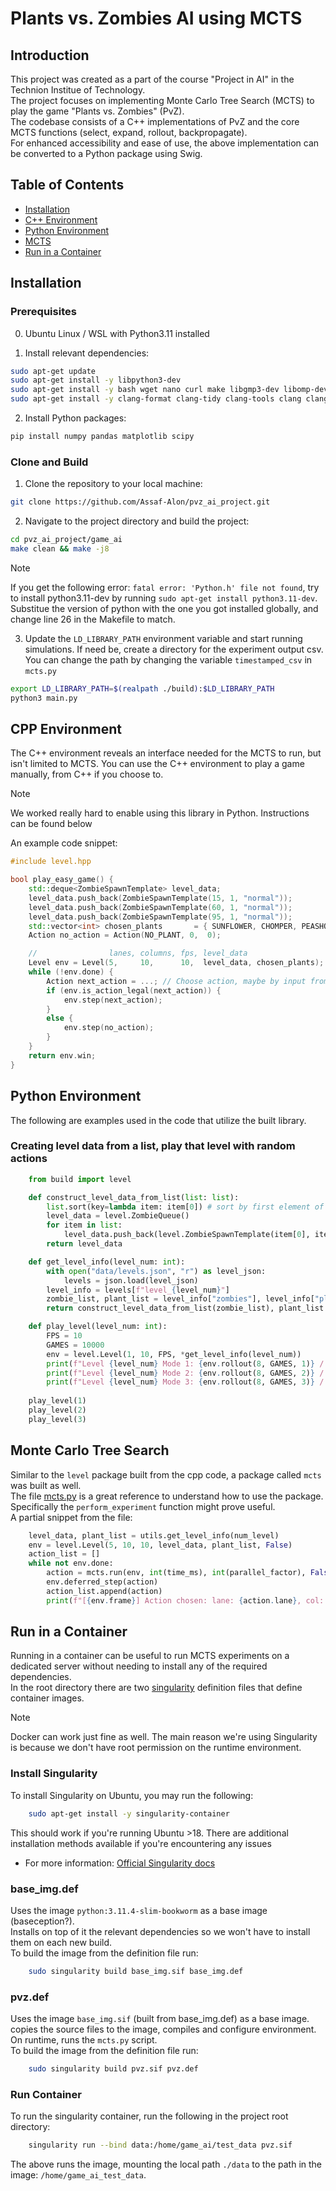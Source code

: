 # Plants vs. Zombies AI using MCTS

## Introduction
This project was created as a part of the course "Project in AI" in the Technion Institue of Technology.  
The project focuses on implementing Monte Carlo Tree Search (MCTS) to play the game "Plants vs. Zombies" (PvZ).  
The codebase consists of a C++ implementations of PvZ and the core MCTS functions (select, expand, rollout, backpropagate).  
For enhanced accessibility and ease of use, the above implementation can be converted to a Python package using Swig.


## Table of Contents

- [Installation](#installation)
- [C++ Environment](#cpp-environment)
- [Python Environment](#python-environment)
- [MCTS](#monte-carlo-tree-search)
- [Run in a Container](#run-in-a-container)

## Installation

### Prerequisites

0. Ubuntu Linux / WSL with Python3.11 installed

1. Install relevant dependencies:
```bash
sudo apt-get update
sudo apt-get install -y libpython3-dev
sudo apt-get install -y bash wget nano curl make libgmp3-dev libomp-dev tree swig
sudo apt-get install -y clang-format clang-tidy clang-tools clang clangd libc++-dev libc++1 libc++abi-dev libc++abi1 libclang-dev libclang1 liblldb-dev libllvm-ocaml-dev libomp-dev libomp5 lld lldb llvm-dev llvm-runtime llvm python3-clang
```

2. Install Python packages:
```bash
pip install numpy pandas matplotlib scipy
```

### Clone and Build

1. Clone the repository to your local machine:

```bash
git clone https://github.com/Assaf-Alon/pvz_ai_project.git
```

2. Navigate to the project directory and build the project:
```bash
cd pvz_ai_project/game_ai
make clean && make -j8
```

> [!NOTE]  
> If you get the following error: `fatal error: 'Python.h' file not found`, try to install python3.11-dev by running `sudo apt-get install python3.11-dev`.
> Substitue the version of python with the one you got installed globally, and change line 26 in the Makefile to match.

3. Update the `LD_LIBRARY_PATH` environment variable and start running simulations. If need be, create a directory for the experiment output csv. You can change the path by changing the variable `timestamped_csv` in `mcts.py`
```bash
export LD_LIBRARY_PATH=$(realpath ./build):$LD_LIBRARY_PATH
python3 main.py
```

## CPP Environment
The C++ environment reveals an interface needed for the MCTS to run, but isn't limited to MCTS.
You can use the C++ environment to play a game manually, from C++ if you choose to.
> [!NOTE]
> We worked really hard to enable using this library in Python. Instructions can be found below

An example code snippet:  
```cpp
#include level.hpp

bool play_easy_game() {
    std::deque<ZombieSpawnTemplate> level_data;
    level_data.push_back(ZombieSpawnTemplate(15, 1, "normal"));
    level_data.push_back(ZombieSpawnTemplate(60, 1, "normal"));
    level_data.push_back(ZombieSpawnTemplate(95, 1, "normal"));
    std::vector<int> chosen_plants       = { SUNFLOWER, CHOMPER, PEASHOOTER, POTATOMINE };
    Action no_action = Action(NO_PLANT, 0,  0);

    //                lanes, columns, fps, level_data
    Level env = Level(5,     10,      10,  level_data, chosen_plants);
    while (!env.done) {
        Action next_action = ...; // Choose action, maybe by input from user
        if (env.is_action_legal(next_action)) {
            env.step(next_action);
        }
        else {
            env.step(no_action);
        }
    }
    return env.win;
}
```

## Python Environment
The following are examples used in the code that utilize the built library.
### Creating level data from a list, play that level with random actions
```python
    from build import level

    def construct_level_data_from_list(list: list):
        list.sort(key=lambda item: item[0]) # sort by first element of tuple (list[tuple])
        level_data = level.ZombieQueue()
        for item in list:
            level_data.push_back(level.ZombieSpawnTemplate(item[0], item[1], item[2]))
        return level_data

    def get_level_info(level_num: int):
        with open("data/levels.json", "r") as level_json:
            levels = json.load(level_json)
        level_info = levels[f"level_{level_num}"]
        zombie_list, plant_list = level_info["zombies"], level_info["plants"]
        return construct_level_data_from_list(zombie_list), plant_list

    def play_level(level_num: int):
        FPS = 10
        GAMES = 10000
        env = level.Level(1, 10, FPS, *get_level_info(level_num))
        print(f"Level {level_num} Mode 1: {env.rollout(8, GAMES, 1)} / {GAMES}")
        print(f"Level {level_num} Mode 2: {env.rollout(8, GAMES, 2)} / {GAMES}")
        print(f"Level {level_num} Mode 3: {env.rollout(8, GAMES, 3)} / {GAMES}")
    
    play_level(1)
    play_level(2)
    play_level(3)
```

## Monte Carlo Tree Search
Similar to the `level` package built from the cpp code, a package called `mcts` was built as well.  
The file [mcts.py](/game_ai/mcts.py) is a great reference to understand how to use the package.  
Specifically the `perform_experiment` function might prove useful.  
A partial snippet from the file:
```python
    level_data, plant_list = utils.get_level_info(num_level)
    env = level.Level(5, 10, 10, level_data, plant_list, False)
    action_list = []
    while not env.done:
        action = mcts.run(env, int(time_ms), int(parallel_factor), False, float(ucb_const), int(rollout_mode), int(heuristic_mode), int(selection_mode), int(loss_heuristic))
        env.deferred_step(action)
        action_list.append(action)
        print(f"[{env.frame}] Action chosen: lane: {action.lane}, col: {action.col}, plant: {utils.plant_to_name[action.plant_name]}")
```

## Run in a Container
Running in a container can be useful to run MCTS experiments on a dedicated server without needing to install any of the required dependencies.  
In the root directory there are two [singularity](https://docs.sylabs.io/guides/3.5/user-guide/introduction.html) definition files that define container images.
> [!NOTE]  
> Docker can work just fine as well. The main reason we're using Singularity is because we don't have root permission on the runtime environment.

### Install Singularity

To install Singularity on Ubuntu, you may run the following:
```bash
    sudo apt-get install -y singularity-container
```
This should work if you're running Ubuntu >18. There are additional installation methods available if you're encountering any issues
- For more information: [Official Singularity docs](https://docs.sylabs.io/guides/3.0/user-guide/installation.html)

### base_img.def
Uses the image `python:3.11.4-slim-bookworm` as a base image (baseception?).  
Installs on top of it the relevant dependencies so we won't have to install them on each new build.  
To build the image from the definition file run:
```bash
    sudo singularity build base_img.sif base_img.def
```

### pvz.def
Uses the image `base_img.sif` (built from base_img.def) as a base image.  
copies the source files to the image, compiles and configure environment.  
On runtime, runs the `mcts.py` script.  
To build the image from the definition file run:
```bash
    sudo singularity build pvz.sif pvz.def
```

### Run Container
To run the singularity container, run the following in the project root directory:
```bash
    singularity run --bind data:/home/game_ai/test_data pvz.sif
```
The above runs the image, mounting the local path `./data` to the path in the image: `/home/game_ai_test_data`.
